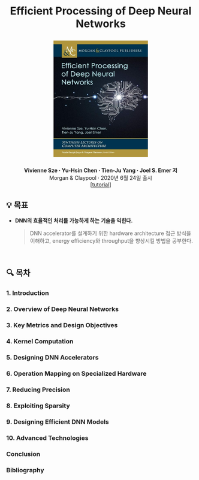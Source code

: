 <div width="100%" height="100%" align="center">
  
<h1 align="center">
  <p align="center">Efficient Processing of Deep Neural Networks</p>
  <a href="https://www.morganclaypool.com/doi/10.2200/S01004ED1V01Y202004CAC050">
    <img width="50%" src="cover.jpg" />
  </a>
</h1>
  

<b>Vivienne Sze · Yu-Hsin Chen · Tien-Ju Yang · Joel S. Emer 저</b></br>
Morgan & Claypool · 2020년 6월 24일 출시</br>
[[tutorial](http://eyeriss.mit.edu/tutorial.html)]</b> 

</div>

## :bulb: 목표

- **DNN의 효율적인 처리를 가능하게 하는 기술을 익힌다.**

  > DNN accelerator를 설계하기 위한 hardware architecture 접근 방식을 이해하고, energy efficiency와 throughput을 향상시킬 방법을 공부한다.


<br/>

## :mag: 목차

### 1. Introduction

### 2. Overview of Deep Neural Networks

### 3. Key Metrics and Design Objectives

### 4. Kernel Computation

### 5. Designing DNN Accelerators

### 6. Operation Mapping on Specialized Hardware

### 7. Reducing Precision

### 8. Exploiting Sparsity

### 9. Designing Efficient DNN Models

### 10. Advanced Technologies

### Conclusion

### Bibliography
